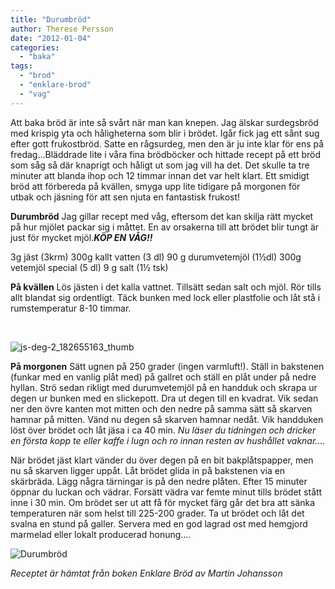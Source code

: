 ```yaml
---
title: "Durumbröd"
author: Therese Persson
date: "2012-01-04"
categories: 
  - "baka"
tags: 
  - "brod"
  - "enklare-brod"
  - "vag"
---
```


Att baka bröd är inte så svårt när man kan knepen. Jag älskar surdegsbröd med krispig yta och håligheterna som blir i brödet. Igår fick jag ett sånt sug efter gott frukostbröd. Satte en rågsurdeg, men den är ju inte klar för ens på fredag...Bläddrade lite i våra fina brödböcker och hittade recept på ett bröd som såg så där knaprigt och håligt ut som jag vill ha det. Det skulle ta tre minuter att blanda ihop och 12 timmar innan det var helt klart. Ett smidigt bröd att förbereda på kvällen, smyga upp lite tidigare på morgonen för utbak och jäsning för att sen njuta en fantastisk frukost!

**Durumbröd** Jag gillar recept med våg, eftersom det kan skilja rätt mycket på hur mjölet packar sig i måttet. En av orsakerna till att brödet blir tungt är just för mycket mjöl._**KÖP EN VÅG!!**_

3g jäst (3krm) 300g kallt vatten (3 dl) 90 g durumvetemjöl (1½dl) 300g vetemjöl special (5 dl) 9 g salt (1½ tsk)

**På kvällen** Lös jästen i det kalla vattnet. Tillsätt sedan salt och mjöl. Rör tills allt blandat sig ordentligt. Täck bunken med lock eller plastfolie och låt stå i rumstemperatur 8-10 timmar.

 

![](/static/img/js-deg-2_182655163_thumb.jpg "js-deg-2_182655163_thumb")

**På morgonen** Sätt ugnen på 250 grader (ingen varmluft!). Ställ in bakstenen (funkar med en vanlig plåt med) på gallret och ställ en plåt under på nedre hyllan. Strö sedan rikligt med durumvetemjöl på en handduk och skrapa ur degen ur bunken med en slickepott. Dra ut degen till en kvadrat. Vik sedan ner den övre kanten mot mitten och den nedre på samma sätt så skarven hamnar på mitten. Vänd nu degen så skarven hamnar nedåt. Vik handduken löst över brödet och låt jäsa i ca 40 min. _Nu läser du tidningen och dricker en första kopp te eller kaffe i lugn och ro innan resten av hushållet vaknar...._

När brödet jäst klart vänder du över degen på en bit bakplåtspapper, men nu så skarven ligger uppåt. Låt brödet glida in på bakstenen via en skärbräda. Lägg några tärningar is på den nedre plåten. Efter 15 minuter öppnar du luckan och vädrar. Forsätt vädra var femte minut tills brödet stått inne i 30 min. Om brödet ser ut att få för mycket färg går det bra att sänka temperaturen när som helst till 225-200 grader. Ta ut brödet och låt det svalna en stund på galler. Servera med en god lagrad ost med hemgjord marmelad eller lokalt producerad honung....

![](/static/img/brd_182657485.jpg "Durumbröd")

_Receptet är hämtat från boken Enklare Bröd av Martin Johansson_
